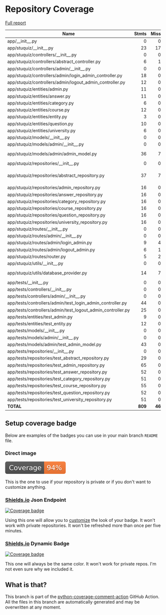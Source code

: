 # Repository Coverage

[Full report](https://htmlpreview.github.io/?https://github.com/en0mia/stuquiz-api/blob/python-coverage-comment-action-data/htmlcov/index.html)

| Name                                                           |    Stmts |     Miss |   Cover |   Missing |
|--------------------------------------------------------------- | -------: | -------: | ------: | --------: |
| app/\_\_init\_\_.py                                            |        0 |        0 |    100% |           |
| app/stuquiz/\_\_init\_\_.py                                    |       23 |       17 |     26% |     14-41 |
| app/stuquiz/controllers/\_\_init\_\_.py                        |        0 |        0 |    100% |           |
| app/stuquiz/controllers/abstract\_controller.py                |        6 |        1 |     83% |        17 |
| app/stuquiz/controllers/admin/\_\_init\_\_.py                  |        0 |        0 |    100% |           |
| app/stuquiz/controllers/admin/login\_admin\_controller.py      |       18 |        0 |    100% |           |
| app/stuquiz/controllers/admin/logout\_admin\_controller.py     |       12 |        0 |    100% |           |
| app/stuquiz/entities/admin.py                                  |       11 |        0 |    100% |           |
| app/stuquiz/entities/answer.py                                 |       11 |        0 |    100% |           |
| app/stuquiz/entities/category.py                               |        6 |        0 |    100% |           |
| app/stuquiz/entities/course.py                                 |       12 |        0 |    100% |           |
| app/stuquiz/entities/entity.py                                 |        3 |        0 |    100% |           |
| app/stuquiz/entities/question.py                               |       10 |        0 |    100% |           |
| app/stuquiz/entities/university.py                             |        6 |        0 |    100% |           |
| app/stuquiz/models/\_\_init\_\_.py                             |        0 |        0 |    100% |           |
| app/stuquiz/models/admin/\_\_init\_\_.py                       |        0 |        0 |    100% |           |
| app/stuquiz/models/admin/admin\_model.py                       |       36 |        7 |     81% |37, 44, 78-85 |
| app/stuquiz/repositories/\_\_init\_\_.py                       |        0 |        0 |    100% |           |
| app/stuquiz/repositories/abstract\_repository.py               |       37 |        7 |     81% |32-34, 46, 58, 70, 82 |
| app/stuquiz/repositories/admin\_repository.py                  |       16 |        0 |    100% |           |
| app/stuquiz/repositories/answer\_repository.py                 |       16 |        0 |    100% |           |
| app/stuquiz/repositories/category\_repository.py               |       16 |        0 |    100% |           |
| app/stuquiz/repositories/course\_repository.py                 |       16 |        0 |    100% |           |
| app/stuquiz/repositories/question\_repository.py               |       16 |        0 |    100% |           |
| app/stuquiz/repositories/university\_repository.py             |       16 |        0 |    100% |           |
| app/stuquiz/routes/\_\_init\_\_.py                             |        0 |        0 |    100% |           |
| app/stuquiz/routes/admin/\_\_init\_\_.py                       |        0 |        0 |    100% |           |
| app/stuquiz/routes/admin/login\_admin.py                       |        9 |        4 |     56% |     13-17 |
| app/stuquiz/routes/admin/logout\_admin.py                      |        6 |        1 |     83% |        13 |
| app/stuquiz/routes/router.py                                   |        5 |        2 |     60% |     12-13 |
| app/stuquiz/utils/\_\_init\_\_.py                              |        0 |        0 |    100% |           |
| app/stuquiz/utils/database\_provider.py                        |       14 |        7 |     50% |17-25, 30-32 |
| app/tests/\_\_init\_\_.py                                      |        0 |        0 |    100% |           |
| app/tests/controllers/\_\_init\_\_.py                          |        0 |        0 |    100% |           |
| app/tests/controllers/admin/\_\_init\_\_.py                    |        0 |        0 |    100% |           |
| app/tests/controllers/admin/test\_login\_admin\_controller.py  |       44 |        0 |    100% |           |
| app/tests/controllers/admin/test\_logout\_admin\_controller.py |       25 |        0 |    100% |           |
| app/tests/entities/test\_admin.py                              |        9 |        0 |    100% |           |
| app/tests/entities/test\_entity.py                             |       12 |        0 |    100% |           |
| app/tests/models/\_\_init\_\_.py                               |        0 |        0 |    100% |           |
| app/tests/models/admin/\_\_init\_\_.py                         |        0 |        0 |    100% |           |
| app/tests/models/admin/test\_admin\_model.py                   |       43 |        0 |    100% |           |
| app/tests/repositories/\_\_init\_\_.py                         |        0 |        0 |    100% |           |
| app/tests/repositories/test\_abstract\_repository.py           |       29 |        0 |    100% |           |
| app/tests/repositories/test\_admin\_repository.py              |       65 |        0 |    100% |           |
| app/tests/repositories/test\_answer\_repository.py             |       52 |        0 |    100% |           |
| app/tests/repositories/test\_category\_repository.py           |       51 |        0 |    100% |           |
| app/tests/repositories/test\_course\_repository.py             |       55 |        0 |    100% |           |
| app/tests/repositories/test\_question\_repository.py           |       52 |        0 |    100% |           |
| app/tests/repositories/test\_university\_repository.py         |       51 |        0 |    100% |           |
|                                                      **TOTAL** |  **809** |   **46** | **94%** |           |


## Setup coverage badge

Below are examples of the badges you can use in your main branch `README` file.

### Direct image

[![Coverage badge](https://raw.githubusercontent.com/en0mia/stuquiz-api/python-coverage-comment-action-data/badge.svg)](https://htmlpreview.github.io/?https://github.com/en0mia/stuquiz-api/blob/python-coverage-comment-action-data/htmlcov/index.html)

This is the one to use if your repository is private or if you don't want to customize anything.

### [Shields.io](https://shields.io) Json Endpoint

[![Coverage badge](https://img.shields.io/endpoint?url=https://raw.githubusercontent.com/en0mia/stuquiz-api/python-coverage-comment-action-data/endpoint.json)](https://htmlpreview.github.io/?https://github.com/en0mia/stuquiz-api/blob/python-coverage-comment-action-data/htmlcov/index.html)

Using this one will allow you to [customize](https://shields.io/endpoint) the look of your badge.
It won't work with private repositories. It won't be refreshed more than once per five minutes.

### [Shields.io](https://shields.io) Dynamic Badge

[![Coverage badge](https://img.shields.io/badge/dynamic/json?color=brightgreen&label=coverage&query=%24.message&url=https%3A%2F%2Fraw.githubusercontent.com%2Fen0mia%2Fstuquiz-api%2Fpython-coverage-comment-action-data%2Fendpoint.json)](https://htmlpreview.github.io/?https://github.com/en0mia/stuquiz-api/blob/python-coverage-comment-action-data/htmlcov/index.html)

This one will always be the same color. It won't work for private repos. I'm not even sure why we included it.

## What is that?

This branch is part of the
[python-coverage-comment-action](https://github.com/marketplace/actions/python-coverage-comment)
GitHub Action. All the files in this branch are automatically generated and may be
overwritten at any moment.